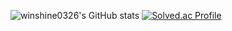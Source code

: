 ![winshine0326's GitHub stats](https://github-readme-stats.vercel.app/api?username=winshine0326&show_icons=true&theme=tokyonight)
[![Solved.ac Profile](http://mazassumnida.wtf/api/generate_badge?boj=winshine0326)](https://solved.ac/winshine0326)
